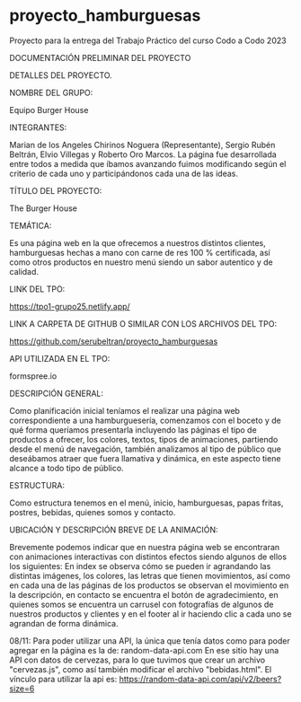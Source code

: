 # proyecto_hamburguesas
Proyecto para la entrega del Trabajo Práctico del curso Codo a Codo 2023

DOCUMENTACIÓN PRELIMINAR DEL PROYECTO 

DETALLES DEL PROYECTO.

NOMBRE DEL GRUPO:

Equipo Burger House

INTEGRANTES:

Marian de los Angeles Chirinos Noguera (Representante), Sergio Rubén Beltrán, Elvio Villegas y Roberto Oro Marcos. La página fue desarrollada entre todos a medida que íbamos avanzando fuimos modificando según el criterio de cada uno y participándonos cada una de las ideas.

TÍTULO DEL PROYECTO:

The Burger House

TEMÁTICA:

Es una página web en la que ofrecemos a nuestros distintos clientes, hamburguesas hechas a mano con carne de res 100 % certificada, así como otros productos en nuestro menú siendo un sabor autentico y de calidad.

LINK DEL TPO:

https://tpo1-grupo25.netlify.app/

LINK A CARPETA DE GITHUB O SIMILAR CON LOS ARCHIVOS DEL TPO:

https://github.com/serubeltran/proyecto_hamburguesas

API UTILIZADA EN EL TPO:

formspree.io

DESCRIPCIÓN GENERAL:

Como planificación inicial teníamos el realizar una página web correspondiente a una hamburguesería, comenzamos con el boceto y de qué forma queríamos presentarla incluyendo las páginas el tipo de productos a ofrecer, los colores, textos, tipos de animaciones, partiendo desde el menú de navegación, también analizamos al tipo de público que deseábamos atraer que fuera llamativa y dinámica, en este aspecto tiene alcance a todo tipo de público.

ESTRUCTURA:

Como estructura tenemos en el menú, inicio, hamburguesas, papas fritas, postres, bebidas, quienes somos y contacto.

UBICACIÓN Y DESCRIPCIÓN BREVE DE LA ANIMACIÓN:

Brevemente podemos indicar que en nuestra página web se encontraran con animaciones interactivas con distintos efectos siendo algunos de ellos los siguientes: En index se observa cómo se pueden ir agrandando las distintas imágenes, los colores, las letras que tienen movimientos, así como en cada una de las páginas de los productos se observan el movimiento en la descripción, en contacto se encuentra el botón de agradecimiento, en quienes somos se encuentra un carrusel con fotografías de algunos de nuestros productos y clientes y en el footer al ir haciendo clic a cada uno se agrandan de forma dinámica.


08/11:
Para poder utilizar una API, la única que tenía datos como para poder agregar en la página es la de:
random-data-api.com
En ese sitio hay una API con datos de cervezas, para lo que tuvimos que crear un archivo "cervezas.js", como así también modificar el archivo "bebidas.html".
El vínculo para utilizar la api es:
https://random-data-api.com/api/v2/beers?size=6
